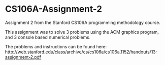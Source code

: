 # CS106A-Assignment-2
Assignment 2 from the Stanford CS106A programming methodology course.

This assignment was to solve 3 problems using the ACM graphics program, and 
3 console based numerical problems.

The problems and instructions can be found here: 
  http://web.stanford.edu/class/archive/cs/cs106a/cs106a.1152/handouts/13-assignment-2.pdf
